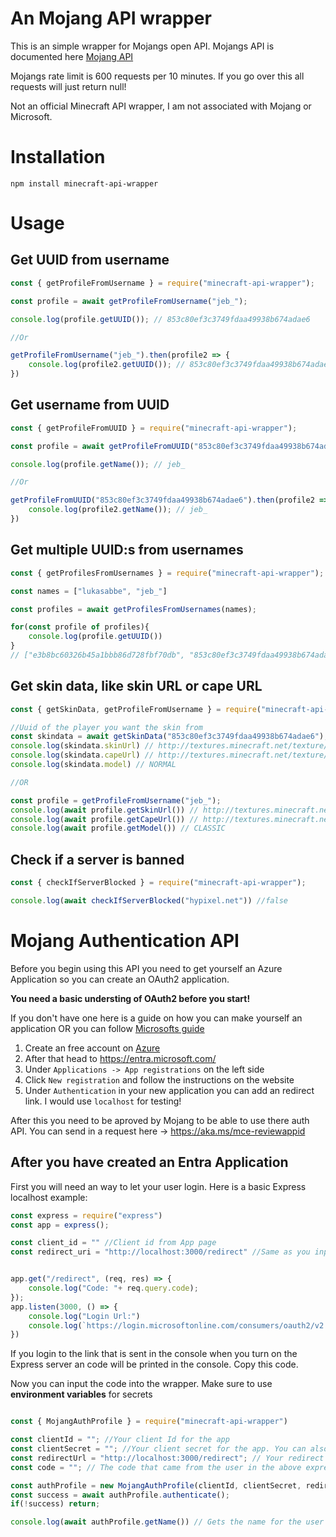 # An Mojang API wrapper

This is an simple wrapper for Mojangs open API. Mojangs API is documented here [Mojang API](https://minecraft.wiki/w/Mojang_API)

Mojangs rate limit is 600 requests per 10 minutes. If you go over this all requests will just return null!

Not an official Minecraft API wrapper, I am not associated with Mojang or Microsoft.

# Installation

`npm install minecraft-api-wrapper`


# Usage

## Get UUID from username

```js
const { getProfileFromUsername } = require("minecraft-api-wrapper");

const profile = await getProfileFromUsername("jeb_");

console.log(profile.getUUID()); // 853c80ef3c3749fdaa49938b674adae6

//Or

getProfileFromUsername("jeb_").then(profile2 => {
    console.log(profile2.getUUID()); // 853c80ef3c3749fdaa49938b674adae6
})
```

## Get username from UUID

```js
const { getProfileFromUUID } = require("minecraft-api-wrapper");

const profile = await getProfileFromUUID("853c80ef3c3749fdaa49938b674adae6");

console.log(profile.getName()); // jeb_

//Or

getProfileFromUUID("853c80ef3c3749fdaa49938b674adae6").then(profile2 => {
    console.log(profile2.getName()); // jeb_
})
```

## Get multiple UUID:s from usernames

```js
const { getProfilesFromUsernames } = require("minecraft-api-wrapper");

const names = ["lukasabbe", "jeb_"]

const profiles = await getProfilesFromUsernames(names);

for(const profile of profiles){
    console.log(profile.getUUID())
}
// ["e3b8bc60326b45a1bbb86d728fbf70db", "853c80ef3c3749fdaa49938b674adae6"]
```

## Get skin data, like skin URL or cape URL

```js
const { getSkinData, getProfileFromUsername } = require("minecraft-api-wrapper");

//Uuid of the player you want the skin from
const skindata = await getSkinData("853c80ef3c3749fdaa49938b674adae6");
console.log(skindata.skinUrl) // http://textures.minecraft.net/texture/7fd9ba42a7c81eeea22f1524271ae85a8e045ce0af5a6ae16c6406ae917e68b5
console.log(skindata.capeUrl) // http://textures.minecraft.net/texture/9e507afc56359978a3eb3e32367042b853cddd0995d17d0da995662913fb00f7
console.log(skindata.model) // NORMAL

//OR

const profile = getProfileFromUsername("jeb_");
console.log(await profile.getSkinUrl()) // http://textures.minecraft.net/texture/7fd9ba42a7c81eeea22f1524271ae85a8e045ce0af5a6ae16c6406ae917e68b5
console.log(await profile.getCapeUrl()) // http://textures.minecraft.net/texture/9e507afc56359978a3eb3e32367042b853cddd0995d17d0da995662913fb00f7
console.log(await profile.getModel()) // CLASSIC

```

## Check if a server is banned
```js
const { checkIfServerBlocked } = require("minecraft-api-wrapper");

console.log(await checkIfServerBlocked("hypixel.net")) //false
```

# Mojang Authentication API

Before you begin using this API you need to get yourself an Azure Application so you can create an OAuth2 application.

**You need a basic understing of OAuth2 before you start!**

If you don't have one here is a guide on how you can make yourself an application OR you can follow [Microsofts guide](https://learn.microsoft.com/en-us/entra/identity-platform/quickstart-register-app)

1. Create an free account on [Azure](https://azure.microsoft.com/en-us/pricing/purchase-options/azure-account?icid=azurefreeaccount&WT.mc_id=A261C142F)
2. After that head to https://entra.microsoft.com/
3. Under `Applications -> App registrations` on the left side
4. Click `New registration` and follow the instructions on the website
5. Under `Authentication` in your new application you can add an redirect link. I would use `localhost` for testing!

After this you need to be aproved by Mojang to be able to use there auth API. You can send in a request here -> https://aka.ms/mce-reviewappid

## After you have created an Entra Application

First you will need an way to let your user login. Here is a basic Express localhost example:

```js
const express = require("express")
const app = express();

const client_id = "" //Client id from App page
const redirect_uri = "http://localhost:3000/redirect" //Same as you inputed on your website. In this case we use http://localhost:3000/redirect


app.get("/redirect", (req, res) => {
    console.log("Code: "+ req.query.code);
});
app.listen(3000, () => {
    console.log("Login Url:")
    console.log(`https://login.microsoftonline.com/consumers/oauth2/v2.0/authorize?client_id=${client_id}&response_type=code&redirect_uri=${encodeURI(redirect_uri)}&response_mode=query&scope=${encodeURI("XboxLive.signin")}`)
})
```

If you login to the link that is sent in the console when you turn on the Express server an code will be printed in the console. Copy this code.

Now you can input the code into the wrapper. Make sure to use **environment variables** for secrets

```js

const { MojangAuthProfile } = require("minecraft-api-wrapper")

const clientId = ""; //Your client Id for the app
const clientSecret = ""; //Your client secret for the app. You can also get this in Entra pannel 
const redirectUrl = "http://localhost:3000/redirect"; // Your redirect URL
const code = ""; // The code that came from the user in the above express example

const authProfile = new MojangAuthProfile(clientId, clientSecret, redirectUrl, code);
const success = await authProfile.authenticate();
if(!success) return;

console.log(await authProfile.getName()) // Gets the name for the user that logged in. 
```